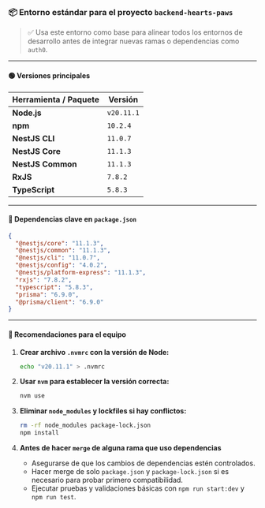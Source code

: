 ### 📦 Entorno estándar para el proyecto `backend-hearts-paws`

> ✅ Usa este entorno como base para alinear todos los entornos de desarrollo antes de integrar nuevas ramas o dependencias como `auth0`.

---

#### 🟢 Versiones principales

| Herramienta / Paquete        | Versión     |
|-----------------------------|-------------|
| **Node.js**                 | `v20.11.1`  |
| **npm**                     | `10.2.4`    |
| **NestJS CLI**              | `11.0.7`    |
| **NestJS Core**             | `11.1.3`    |
| **NestJS Common**           | `11.1.3`    |
| **RxJS**                    | `7.8.2`     |
| **TypeScript**              | `5.8.3`     |

---

#### 📁 Dependencias clave en `package.json`

```json
{
  "@nestjs/core": "11.1.3",
  "@nestjs/common": "11.1.3",
  "@nestjs/cli": "11.0.7",
  "@nestjs/config": "4.0.2",
  "@nestjs/platform-express": "11.1.3",
  "rxjs": "7.8.2",
  "typescript": "5.8.3",
  "prisma": "6.9.0",
  "@prisma/client": "6.9.0"
}
```

---

#### 📌 Recomendaciones para el equipo

1. **Crear archivo `.nvmrc` con la versión de Node:**

   ```bash
   echo "v20.11.1" > .nvmrc
   ```

2. **Usar `nvm` para establecer la versión correcta:**

   ```bash
   nvm use
   ```

3. **Eliminar `node_modules` y lockfiles si hay conflictos:**

   ```bash
   rm -rf node_modules package-lock.json
   npm install
   ```

4. **Antes de hacer `merge` de alguna rama que uso dependencias**
   - Asegurarse de que los cambios de dependencias estén controlados.
   - Hacer merge de solo `package.json` y `package-lock.json` si es necesario para probar primero compatibilidad.
   - Ejecutar pruebas y validaciones básicas con `npm run start:dev` y `npm run test`.